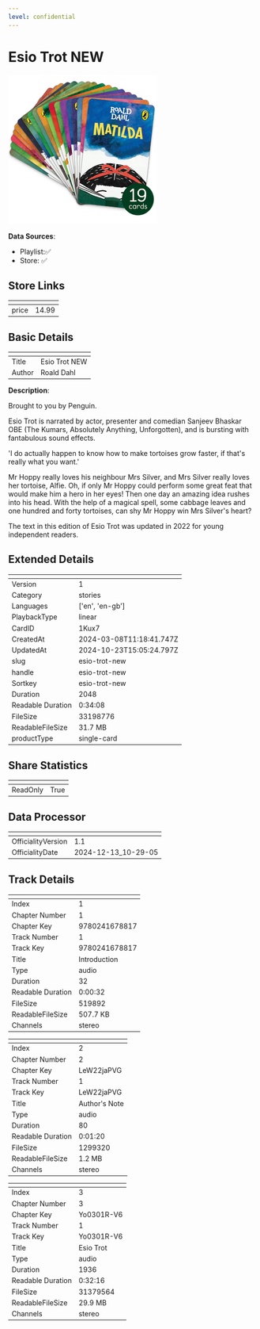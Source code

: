 ```yaml
---
level: confidential
---
```

# Esio Trot NEW

![card_[1Kux7].png](../../img/cards/card_[1Kux7].png)

**Data Sources**: 

- Playlist:✅
- Store: ✅


## Store Links

| <!-- --> | <!-- --> |
| - | - |
| price | 14.99 |


## Basic Details

| <!-- --> | <!-- --> |
| - | - |
| Title | Esio Trot NEW |
| Author | Roald Dahl |

**Description**:

Brought to you by Penguin. 

Esio Trot is narrated by actor, presenter and comedian Sanjeev Bhaskar OBE (The Kumars, Absolutely Anything, Unforgotten), and is bursting with fantabulous sound effects. 

'I do actually happen to know how to make tortoises grow faster, if that's really what you want.'

Mr Hoppy really loves his neighbour Mrs Silver, and Mrs Silver really loves her tortoise, Alfie. Oh, if only Mr Hoppy could perform some great feat that would make him a hero in her eyes! Then one day an amazing idea rushes into his head. With the help of a magical spell, some cabbage leaves and one hundred and forty tortoises, can shy Mr Hoppy win Mrs Silver's heart?

The text in this edition of Esio Trot was updated in 2022 for young independent readers.


## Extended Details

| <!-- --> | <!-- --> |
| - | - |
| Version | 1 |
| Category | stories |
| Languages | ['en', 'en-gb'] |
| PlaybackType | linear |
| CardID | 1Kux7 |
| CreatedAt | 2024-03-08T11:18:41.747Z |
| UpdatedAt | 2024-10-23T15:05:24.797Z |
| slug | esio-trot-new |
| handle | esio-trot-new |
| Sortkey | esio-trot-new |
| Duration | 2048 |
| Readable Duration | 0:34:08 |
| FileSize | 33198776 |
| ReadableFileSize | 31.7 MB |
| productType | single-card |


## Share Statistics

| <!-- --> | <!-- --> |
| - | - |
| ReadOnly | True |


## Data Processor

| <!-- --> | <!-- --> |
| - | - |
| OfficialityVersion | 1.1
| OfficialityDate | 2024-12-13_10-29-05


## Track Details

| <!-- --> | <!-- --> |
| - | - |
| Index | 1 |
| Chapter Number | 1 |
| Chapter Key | 9780241678817 |
| Track Number | 1 |
| Track Key | 9780241678817 |
| Title | Introduction |
| Type | audio |
| Duration | 32 |
| Readable Duration | 0:00:32 |
| FileSize | 519892 |
| ReadableFileSize | 507.7 KB |
| Channels | stereo |

| <!-- --> | <!-- --> |
| - | - |
| Index | 2 |
| Chapter Number | 2 |
| Chapter Key | LeW22jaPVG |
| Track Number | 1 |
| Track Key | LeW22jaPVG |
| Title | Author's Note |
| Type | audio |
| Duration | 80 |
| Readable Duration | 0:01:20 |
| FileSize | 1299320 |
| ReadableFileSize | 1.2 MB |
| Channels | stereo |

| <!-- --> | <!-- --> |
| - | - |
| Index | 3 |
| Chapter Number | 3 |
| Chapter Key | Yo0301R-V6 |
| Track Number | 1 |
| Track Key | Yo0301R-V6 |
| Title | Esio Trot  |
| Type | audio |
| Duration | 1936 |
| Readable Duration | 0:32:16 |
| FileSize | 31379564 |
| ReadableFileSize | 29.9 MB |
| Channels | stereo |

